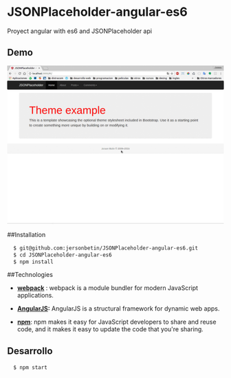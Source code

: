# JSONPlaceholder-angular-es6
Proyect angular with es6 and JSONPlaceholder api

## Demo
![anim.gif][1]

[1]: anim.gif "Demo"

##Installation
```shell
  $ git@github.com:jersonbetin/JSONPlaceholder-angular-es6.git
  $ cd JSONPlaceholder-angular-es6
  $ npm install
```

##Technologies
* **[webpack](https://webpack.js.org)** : webpack is a module bundler for modern JavaScript applications.

* **[AngularJS](https://angularjs.org/):** AngularJS is a structural framework for dynamic web apps. 

* **[npm](https://www.npmjs.com/)**: npm makes it easy for JavaScript developers to share and reuse code, and it makes it easy to update the code that you're sharing.

## Desarrollo 
```shell
  $ npm start
```
